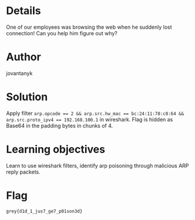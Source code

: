 # Details

One of our employees was browsing the web when he suddenly lost connection! Can you help him figure out why?

# Author

jovantanyk

# Solution

Apply filter `arp.opcode == 2 && arp.src.hw_mac == bc:24:11:78:c8:64 && arp.src.proto_ipv4 == 192.168.100.1` in wireshark. Flag is hidden as Base64 in the padding bytes in chunks of 4.

# Learning objectives

Learn to use wireshark filters, identify arp poisoning through malicious ARP reply packets.

# Flag

`grey{d1d_1_jus7_ge7_p01son3d}`


